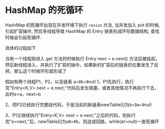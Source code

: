 # HashMap 的死循环

HashMap 的死循环出现在并发环境下执行 `resize` 方法, 当并发加入 put 的时候, 引起扩容操作, 然后多线程导致 HashMap 的 Entry 链表形成环形数据结构, 查找时候会引起死循环.

具体的过程如下

当有一个线程刚进入 get 方法的时候执行 Entry next = e.next() 方法后被挂起，然后新线程进入，并执行了扩容的操作，如果新的扩容后的链表的位置发生了反转，那么这个时候环形就形成了


假如有两个线程P1、P2，以及链表 a=》b=》null
1、P1先执行，执行完"Entry<K,V> next = e.next;"代码后发生阻塞，或者其他情况不再执行下去，此时e=a，next=b

2、而P2已经执行完整段代码，于是当前的新链表newTable[i]为b=》a=》null

3、P1又继续执行"Entry<K,V> next = e.next;"之后的代码，则执行完"e=next;"后，newTable[i]为a《=》b，则造成回路，while(e!=null)一直死循环
